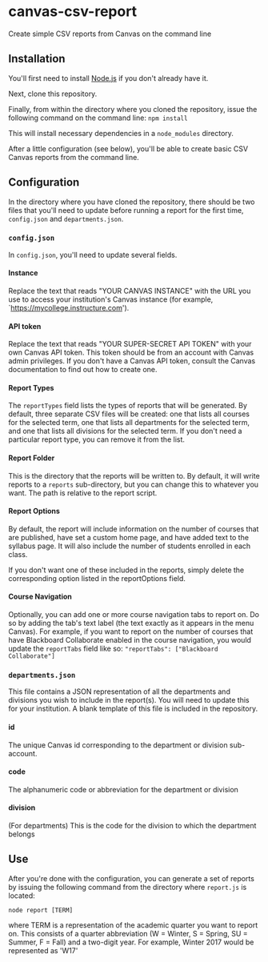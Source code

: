 # canvas-csv-report
Create simple CSV reports from Canvas on the command line

## Installation
You'll first need to install [Node.js](https://nodejs.org/) if you don't already have it. 

Next, clone this repository.

Finally, from within the directory where you cloned the repository, issue the following command on the command line:
`npm install`

This will install necessary dependencies in a `node_modules` directory.

After a little configuration (see below), you'll be able to create basic CSV Canvas reports from the command line.

## Configuration
In the directory where you have cloned the repository, there should be two files that you'll need to update before running a report for the first time, `config.json` and `departments.json`.

### `config.json`
In `config.json`, you'll need to update several fields.

#### Instance
Replace the text that reads "YOUR CANVAS INSTANCE" with the URL you use to access your institution's Canvas instance (for example, `https://mycollege.instructure.com').

#### API token
Replace the text that reads "YOUR SUPER-SECRET API TOKEN" with your own Canvas API token. This token should be from an account with Canvas admin privileges. If you don't have a Canvas API token, consult the Canvas documentation to find out how to create one.

#### Report Types
The `reportTypes` field lists the types of reports that will be generated. By default, three separate CSV files will be created: one that lists all courses for the selected term, one that lists all departments for the selected term, and one that lists all divisions for the selected term. If you don't need a particular report type, you can remove it from the list.

#### Report Folder
This is the directory that the reports will be written to. By default, it will write reports to a `reports` sub-directory, but you can change this to whatever you want. The path is relative to the report script. 

#### Report Options
By default, the report will include information on the number of courses that are published, have set a custom home page, and have added text to the syllabus page. It will also include the number of students enrolled in each class.

If you don't want one of these included in the reports, simply delete the corresponding option listed in the reportOptions field.

#### Course Navigation
Optionally, you can add one or more course navigation tabs to report on. Do so by adding the tab's text label (the text exactly as it appears in the menu Canvas). For example, if you want to report on the number of courses that have Blackboard Collaborate enabled in the course navigation, you would update the `reportTabs` field like so:
`"reportTabs": ["Blackboard Collaborate"]`

### `departments.json`
This file contains a JSON representation of all the departments and divisions you wish to include in the report(s). You will need to update this for your institution. A blank template of this file is included in the repository.

#### id
The unique Canvas id corresponding to the department or division sub-account.

#### code
The alphanumeric code or abbreviation for the department or division

#### division
(For departments) This is the code for the division to which the department belongs

## Use
After you're done with the configuration, you can generate a set of reports by issuing the following command from the directory where `report.js` is located:

`node report [TERM]`

where TERM is a representation of the academic quarter you want to report on. This consists of a quarter abbreviation (W = Winter, S = Spring, SU = Summer, F = Fall) and a two-digit year. For example, Winter 2017 would be represented as 'W17'
